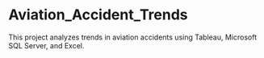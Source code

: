 # Aviation_Accident_Trends
This project analyzes trends in aviation accidents using Tableau, Microsoft SQL Server, and Excel.

